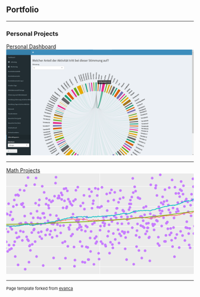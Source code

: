 ## Portfolio

---

### Personal Projects

[Personal Dashboard](/personal_dashboard)
<img src="images/personal_dashboard/Akkorddiagramm anonymisiert.png?raw=true"/>

<!---
---
[Project 2 Title](/pdf/sample_presentation.pdf)
<img src="images/dummy_thumbnail.jpg?raw=true"/>
--->
---
[Math Projects](/math_projects)
<img src="images/math_projects/math_project_thumbnail.png?raw=true"/>

<!---
---

### Category Name 2

- [Project 1 Title](http://example.com/)
- [Project 2 Title](http://example.com/)
- [Project 3 Title](http://example.com/)
- [Project 4 Title](http://example.com/)
- [Project 5 Title](http://example.com/)
--->



---
<p style="font-size:11px">Page template forked from <a href="https://github.com/evanca/quick-portfolio" target="_blank" rel="noopener noreferrer">evanca</a></p>
<!-- Remove above link if you don't want to attibute -->
